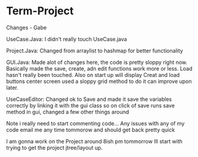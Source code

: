# Term-Project
Changes - Gabe

UseCase.Java: I didn't really touch UseCase.java

Project.Java: Changed from arraylist to hashmap for better functionality

GUI.Java: Made alot of changes here, the code is pretty sloppy right now.
Basically made the save, create, adn edit functions work more or less. Load hasn't really been touched.
Also on start up will display Creat and load buttons center screen used a sloppy grid method to do it can 
improve upon later.

UseCaseEditor: Changed ok to Save and made it save the variables correctly by linking it with the gui class
so on click of save runs save method in gui, changed a few other things around

Note i really need to start commenting code...
Any issues with any of my code email me any time tommorow and should get back pretty quick

I am gonna work on the Project around 8ish pm tommorrow Ill start with trying to get the project jtree/layout up.
